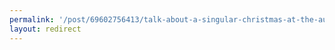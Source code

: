 ```yaml
---
permalink: '/post/69602756413/talk-about-a-singular-christmas-at-the-automatic'
layout: redirect
---
```

